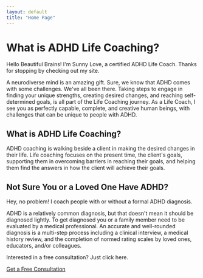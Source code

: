 ```yaml
---
layout: default
title: "Home Page"
---
```


# What is ADHD Life Coaching?

Hello Beautiful Brains! I'm Sunny Love, a certified ADHD Life Coach. Thanks for stopping by checking out my site. 

A neurodiverse mind is an amazing gift. Sure, we know that ADHD comes with some challenges. We've all been there. Taking steps to engage in finding your unique strengths, creating desired changes, and reaching self-determined goals, is all part of the Life Coaching journey. As a Life Coach, I see you as perfectly capable, complete, and creative human beings, with challenges that can be unique to people with ADHD. 

## What is ADHD Life Coaching?

ADHD coaching is walking beside a client in making the desired changes in their life. Life coaching focuses on the present time, the client's goals, supporting them in overcoming barriers in reaching their goals, and helping them find the answers in how the client will achieve their goals. 

## Not Sure You or a Loved One Have ADHD? 

Hey, no problem! I coach people with or without a formal ADHD diagnosis. 

ADHD is a relatively common diagnosis, but that doesn't mean it should be diagnosed lightly. To get diagnosed you or a family member need to be evaluated by a medical professional. An accurate and well-rounded diagnosis is a multi-step process including a clinical interview, a medical history review, and the completion of normed rating scales by loved ones, educators, and/or colleagues. 

Interested in a free consultation? Just click here. 

<div class="container-fluid text-center">
<a type="button" class="btn btn-primary btn-lg" href="mailto:foo@bar.com?subject=Free Consultation Inquiry">Get a Free Consultation</a></div>

